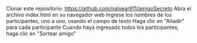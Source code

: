 Clonar este repositorio:
https://github.com/nalvear911/amigoSecreto
Abra el archivo index.html en su navegador web
Ingrese los nombres de los participantes, uno a uno, usando el campo de texto
Haga clic en "Añadir" para cada participante
Cuando haya ingresado todos los participantes, haga clic en "Sortear amigo"
